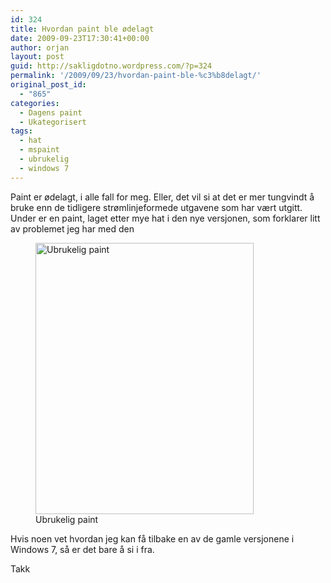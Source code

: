 ```yaml
---
id: 324
title: Hvordan paint ble ødelagt
date: 2009-09-23T17:30:41+00:00
author: orjan
layout: post
guid: http://sakligdotno.wordpress.com/?p=324
permalink: '/2009/09/23/hvordan-paint-ble-%c3%b8delagt/'
original_post_id:
  - "865"
categories:
  - Dagens paint
  - Ukategorisert
tags:
  - hat
  - mspaint
  - ubrukelig
  - windows 7
---
```

Paint er ødelagt, i alle fall for meg. Eller, det vil si at det er mer tungvindt å bruke enn de tidligere strømlinjeformede utgavene som har vært utgitt. Under er en paint, laget etter mye hat i den nye versjonen, som forklarer litt av problemet jeg har med den
  
<figure id="attachment_325" style="width: 349px" class="wp-caption aligncenter"><img src="http://46.101.118.241/wp-content/uploads/2009/09/ubrukelig.png" alt="Ubrukelig paint" title="ubrukelig" width="349" height="434" class="size-full wp-image-325" srcset="http://46.101.118.241/wp-content/uploads/2009/09/ubrukelig.png 349w, http://46.101.118.241/wp-content/uploads/2009/09/ubrukelig-241x300.png 241w" sizes="(max-width: 349px) 100vw, 349px" /><figcaption class="wp-caption-text">Ubrukelig paint</figcaption></figure>

Hvis noen vet hvordan jeg kan få tilbake en av de gamle versjonene i Windows 7, så er det bare å si i fra.

Takk
